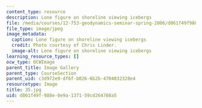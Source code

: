 ```yaml
---
content_type: resource
description: Lone figure on shoreline viewing icebergs
file: /media/courses/12-753-geodynamics-seminar-spring-2006/d061f49f988e0e9a137159cd264768a5_35.jpg
file_type: image/jpeg
image_metadata:
  caption: Lone figure on shoreline viewing icebergs
  credit: Photo courtesy of Chris Linder.
  image-alt: Lone figure on shoreline viewing icebergs
learning_resource_types: []
ocw_type: OCWImage
parent_title: Image Gallery
parent_type: CourseSection
parent_uid: c3d972e9-df6f-b026-6b2b-4704032328e4
resourcetype: Image
title: 35.jpg
uid: d061f49f-988e-0e9a-1371-59cd264768a5
---
```

